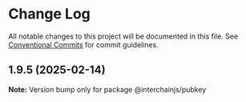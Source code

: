 # Change Log

All notable changes to this project will be documented in this file.
See [Conventional Commits](https://conventionalcommits.org) for commit guidelines.

## 1.9.5 (2025-02-14)

**Note:** Version bump only for package @interchainjs/pubkey
